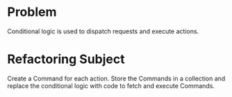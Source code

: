 # Problem
Conditional logic is used to dispatch requests and execute actions.

# Refactoring Subject
Create a Command for each action. Store the Commands in a collection and replace the conditional logic with code to fetch and execute Commands.
